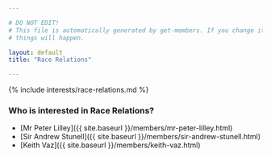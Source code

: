 ```yaml
---

# DO NOT EDIT!
# This file is automatically generated by get-members. If you change it, bad
# things will happen.

layout: default
title: "Race Relations"

---
```


{% include interests/race-relations.md %}

### Who is interested in Race Relations?


* [Mr Peter Lilley]({{ site.baseurl }}/members/mr-peter-lilley.html)
* [Sir Andrew Stunell]({{ site.baseurl }}/members/sir-andrew-stunell.html)
* [Keith Vaz]({{ site.baseurl }}/members/keith-vaz.html)
